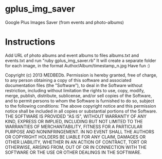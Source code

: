gplus_img_saver
===============

Google Plus Images Saver (from events and photo-albums)

Instructions
===============
Add URL of photo albums and event albums to files albums.txt and events.txt and run "ruby gplus_img_saver.rb"
It will create a separate folder for each image, in the format Author/Album/timestamp_n.jpg
Have fun :)

Copyright (c) 2013 MEDBEDb.
Permission is hereby granted, free of charge, to any person obtaining a copy of this software and associated documentation files (the "Software"), to deal in the Software without restriction, including without limitation the rights to use, copy, modify, merge, publish, distribute, sublicense, and/or sell copies of the Software, and to permit persons to whom the Software is furnished to do so, subject to the following conditions:
The above copyright notice and this permission notice shall be included in all copies or substantial portions of the Software.
THE SOFTWARE IS PROVIDED "AS IS", WITHOUT WARRANTY OF ANY KIND, EXPRESS OR IMPLIED, INCLUDING BUT NOT LIMITED TO THE WARRANTIES OF MERCHANTABILITY, FITNESS FOR A PARTICULAR PURPOSE AND NONINFRINGEMENT. IN NO EVENT SHALL THE AUTHORS OR COPYRIGHT HOLDERS BE LIABLE FOR ANY CLAIM, DAMAGES OR OTHER LIABILITY, WHETHER IN AN ACTION OF CONTRACT, TORT OR OTHERWISE, ARISING FROM, OUT OF OR IN CONNECTION WITH THE SOFTWARE OR THE USE OR OTHER DEALINGS IN THE SOFTWARE.
